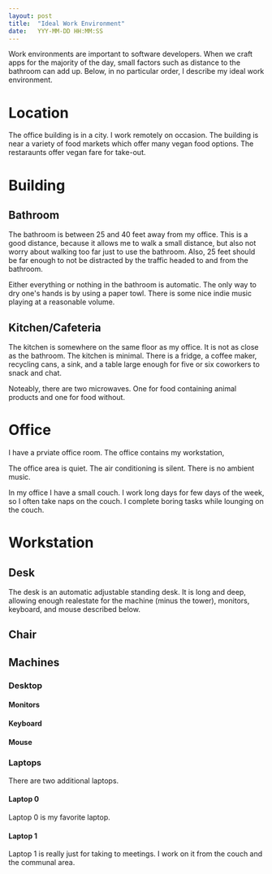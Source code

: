 ```yaml
---
layout: post
title:  "Ideal Work Environment"
date:   YYY-MM-DD HH:MM:SS
---
```

Work environments are important to software developers.
When we craft apps for the majority of the day, small factors such as distance to the bathroom can add up.
Below, in no particular order, I describe my ideal work environment.

# Location

The office building is in a city.
I work remotely on occasion.
The building is near a variety of food markets which offer many vegan food options.
The restaraunts offer vegan fare for take-out.

# Building

## Bathroom

The bathroom is between 25 and 40 feet away from my office.
This is a good distance, because it allows me to walk a small distance, but also not worry about walking too far just to use the bathroom.
Also, 25 feet should be far enough to not be distracted by the traffic headed to and from the bathroom.

Either everything or nothing in the bathroom is automatic.
The only way to dry one's hands is by using a paper towl.
There is some nice indie music playing at a reasonable volume.

## Kitchen/Cafeteria

The kitchen is somewhere on the same floor as my office.
It is not as close as the bathroom. 
The kitchen is minimal.
There is a fridge, a coffee maker, recycling cans, a sink, and a table large enough for five or six coworkers to snack and chat.

Noteably, there are two microwaves.
One for food containing animal products and one for food without.

# Office

I have a prviate office room.
The office contains my workstation, 

The office area is quiet.
The air conditioning is silent.
There is no ambient music.

In my office I have a small couch.
I work long days for few days of the week, so I often take naps on the couch.
I complete boring tasks while lounging on the couch.

# Workstation

## Desk

The desk is an automatic adjustable standing desk.
It is long and deep, allowing enough realestate for the machine (minus the tower), monitors, keyboard, and mouse described below.

## Chair



## Machines



### Desktop



#### Monitors



#### Keyboard



#### Mouse



### Laptops

There are two additional laptops.

#### Laptop 0

Laptop 0 is my favorite laptop.

#### Laptop 1

Laptop 1 is really just for taking to meetings.
I work on it from the couch and the communal area.

